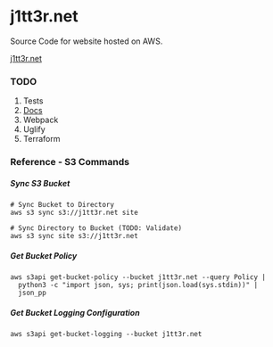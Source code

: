 # j1tt3r.net

Source Code for website hosted on AWS.

[j1tt3r.net](https://www.j1tt3r.net)

### TODO

1. Tests
2. [Docs](https://github.com/jsdoc/jsdoc)
3. Webpack
4. Uglify
5. Terraform

### Reference - S3 Commands

##### Sync S3 Bucket

```shell
# Sync Bucket to Directory
aws s3 sync s3://j1tt3r.net site
```

```shell
# Sync Directory to Bucket (TODO: Validate)
aws s3 sync site s3://j1tt3r.net
```

##### Get Bucket Policy

```shell
aws s3api get-bucket-policy --bucket j1tt3r.net --query Policy | 
  python3 -c "import json, sys; print(json.load(sys.stdin))" | 
  json_pp
```

##### Get Bucket Logging Configuration

```shell
aws s3api get-bucket-logging --bucket j1tt3r.net
```
